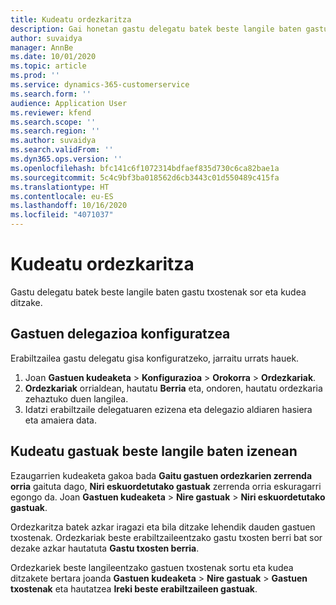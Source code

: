 ```yaml
---
title: Kudeatu ordezkaritza
description: Gai honetan gastu delegatu batek beste langile baten gastu txostenak nola sortu eta kudeatu ditzakeen buruzko informazioa ematen da.
author: suvaidya
manager: AnnBe
ms.date: 10/01/2020
ms.topic: article
ms.prod: ''
ms.service: dynamics-365-customerservice
ms.search.form: ''
audience: Application User
ms.reviewer: kfend
ms.search.scope: ''
ms.search.region: ''
ms.author: suvaidya
ms.search.validFrom: ''
ms.dyn365.ops.version: ''
ms.openlocfilehash: bfc141c6f1072314bdfaef835d730c6ca82bae1a
ms.sourcegitcommit: 5c4c9bf3ba018562d6cb3443c01d550489c415fa
ms.translationtype: HT
ms.contentlocale: eu-ES
ms.lasthandoff: 10/16/2020
ms.locfileid: "4071037"
---
```

# <a name="manage-delegation"></a>Kudeatu ordezkaritza
Gastu delegatu batek beste langile baten gastu txostenak sor eta kudea ditzake.

## <a name="configuring-expense-delegation"></a>Gastuen delegazioa konfiguratzea

Erabiltzailea gastu delegatu gisa konfiguratzeko, jarraitu urrats hauek. 
1. Joan **Gastuen kudeaketa** > **Konfigurazioa** > **Orokorra** > **Ordezkariak**. 
2. **Ordezkariak** orrialdean, hautatu **Berria** eta, ondoren, hautatu ordezkaria zehaztuko duen langilea. 
3. Idatzi erabiltzaile delegatuaren ezizena eta delegazio aldiaren hasiera eta amaiera data.

## <a name="manage-expenses-on-behalf-of-another-employee"></a>Kudeatu gastuak beste langile baten izenean

Ezaugarrien kudeaketa gakoa bada **Gaitu gastuen ordezkarien zerrenda orria** gaituta dago, **Niri eskuordetutako gastuak** zerrenda orria eskuragarri egongo da. Joan **Gastuen kudeaketa** > **Nire gastuak** > **Niri eskuordetutako gastuak**.

Ordezkaritza batek azkar iragazi eta bila ditzake lehendik dauden gastuen txostenak. Ordezkariak beste erabiltzaileentzako gastu txosten berri bat sor dezake azkar hautatuta **Gastu txosten berria**.

Ordezkariek beste langileentzako gastuen txostenak sortu eta kudea ditzakete bertara joanda **Gastuen kudeaketa** > **Nire gastuak** > **Gastuen txostenak** eta hautatzea **Ireki beste erabiltzaileen gastuak**.
